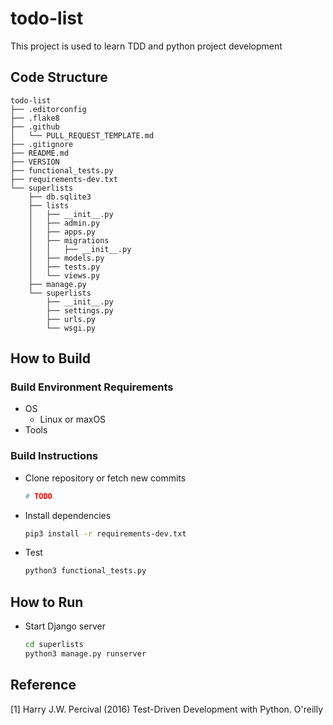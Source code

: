 # todo-list

This project is used to learn TDD and python project development

## Code Structure
```
todo-list
├── .editorconfig
├── .flake8
├── .github
│   └── PULL_REQUEST_TEMPLATE.md
├── .gitignore
├── README.md
├── VERSION
├── functional_tests.py
├── requirements-dev.txt
└── superlists
    ├── db.sqlite3
    ├── lists
    │   ├── __init__.py
    │   ├── admin.py
    │   ├── apps.py
    │   ├── migrations
    │   │   ├── __init__.py
    │   ├── models.py
    │   ├── tests.py
    │   └── views.py
    ├── manage.py
    └── superlists
        ├── __init__.py
        ├── settings.py
        ├── urls.py
        └── wsgi.py
```

## How to Build

### Build Environment Requirements
- OS
	- Linux or maxOS
- Tools

### Build Instructions
- Clone repository or fetch new commits

  ```sh
  # TODO
  ```
- Install dependencies
	
	```sh
	pip3 install -r requirements-dev.txt
	```

- Test

  ```sh
  python3 functional_tests.py
  ```	 

## How to Run
- Start Django server

	```sh
	cd superlists
	python3 manage.py runserver

	```

## Reference

[1] Harry J.W. Percival (2016) Test-Driven Development with Python. O'reilly